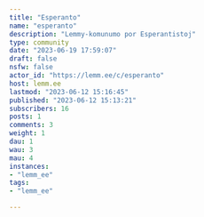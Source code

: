 ```yaml
---
title: "Esperanto" 
name: "esperanto"
description: "Lemmy-komunumo por Esperantistoj"
type: community
date: "2023-06-19 17:59:07"
draft: false
nsfw: false
actor_id: "https://lemm.ee/c/esperanto"
host: lemm.ee
lastmod: "2023-06-12 15:16:45"
published: "2023-06-12 15:13:21"
subscribers: 16
posts: 1
comments: 3
weight: 1
dau: 1
wau: 3
mau: 4
instances:
- "lemm_ee"
tags: 
- "lemm_ee"

---
```

